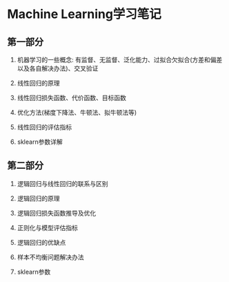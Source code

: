 # Machine Learning学习笔记

## 第一部分
1. 机器学习的一些概念: 有监督、无监督、泛化能力、过拟合欠拟合(方差和偏差以及各自解决办法)、交叉验证

2. 线性回归的原理

3. 线性回归损失函数、代价函数、目标函数

4. 优化方法(梯度下降法、牛顿法、拟牛顿法等)

5. 线性回归的评估指标

6. sklearn参数详解

## 第二部分
1. 逻辑回归与线性回归的联系与区别

2. 逻辑回归的原理

3. 逻辑回归损失函数推导及优化

4.  正则化与模型评估指标

5. 逻辑回归的优缺点

6. 样本不均衡问题解决办法

7. sklearn参数
